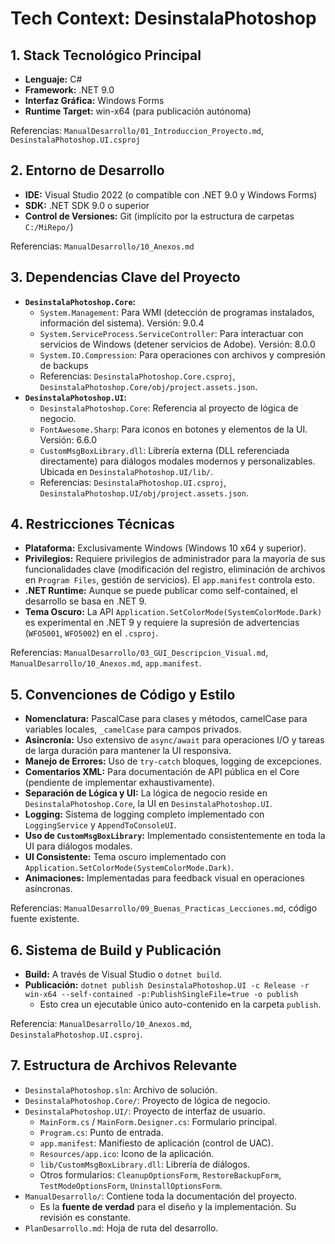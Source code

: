 # Tech Context: DesinstalaPhotoshop

## 1. Stack Tecnológico Principal
*   **Lenguaje:** C#
*   **Framework:** .NET 9.0
*   **Interfaz Gráfica:** Windows Forms
*   **Runtime Target:** win-x64 (para publicación autónoma)

Referencias: `ManualDesarrollo/01_Introduccion_Proyecto.md`, `DesinstalaPhotoshop.UI.csproj`

## 2. Entorno de Desarrollo
*   **IDE:** Visual Studio 2022 (o compatible con .NET 9.0 y Windows Forms)
*   **SDK:** .NET SDK 9.0 o superior
*   **Control de Versiones:** Git (implícito por la estructura de carpetas `C:/MiRepo/`)

Referencias: `ManualDesarrollo/10_Anexos.md`

## 3. Dependencias Clave del Proyecto
*   **`DesinstalaPhotoshop.Core`:**
    *   `System.Management`: Para WMI (detección de programas instalados, información del sistema). Versión: 9.0.4
    *   `System.ServiceProcess.ServiceController`: Para interactuar con servicios de Windows (detener servicios de Adobe). Versión: 8.0.0
    *   `System.IO.Compression`: Para operaciones con archivos y compresión de backups
    *   Referencias: `DesinstalaPhotoshop.Core.csproj`, `DesinstalaPhotoshop.Core/obj/project.assets.json`.
*   **`DesinstalaPhotoshop.UI`:**
    *   `DesinstalaPhotoshop.Core`: Referencia al proyecto de lógica de negocio.
    *   `FontAwesome.Sharp`: Para iconos en botones y elementos de la UI. Versión: 6.6.0
    *   `CustomMsgBoxLibrary.dll`: Librería externa (DLL referenciada directamente) para diálogos modales modernos y personalizables. Ubicada en `DesinstalaPhotoshop.UI/lib/`.
    *   Referencias: `DesinstalaPhotoshop.UI.csproj`, `DesinstalaPhotoshop.UI/obj/project.assets.json`.

## 4. Restricciones Técnicas
*   **Plataforma:** Exclusivamente Windows (Windows 10 x64 y superior).
*   **Privilegios:** Requiere privilegios de administrador para la mayoría de sus funcionalidades clave (modificación del registro, eliminación de archivos en `Program Files`, gestión de servicios). El `app.manifest` controla esto.
*   **.NET Runtime:** Aunque se puede publicar como self-contained, el desarrollo se basa en .NET 9.
*   **Tema Oscuro:** La API `Application.SetColorMode(SystemColorMode.Dark)` es experimental en .NET 9 y requiere la supresión de advertencias (`WFO5001`, `WFO5002`) en el `.csproj`.

Referencias: `ManualDesarrollo/03_GUI_Descripcion_Visual.md`, `ManualDesarrollo/10_Anexos.md`, `app.manifest`.

## 5. Convenciones de Código y Estilo
*   **Nomenclatura:** PascalCase para clases y métodos, camelCase para variables locales, `_camelCase` para campos privados.
*   **Asincronía:** Uso extensivo de `async/await` para operaciones I/O y tareas de larga duración para mantener la UI responsiva.
*   **Manejo de Errores:** Uso de `try-catch` bloques, logging de excepciones.
*   **Comentarios XML:** Para documentación de API pública en el Core (pendiente de implementar exhaustivamente).
*   **Separación de Lógica y UI:** La lógica de negocio reside en `DesinstalaPhotoshop.Core`, la UI en `DesinstalaPhotoshop.UI`.
*   **Logging:** Sistema de logging completo implementado con `LoggingService` y `AppendToConsoleUI`.
*   **Uso de `CustomMsgBoxLibrary`:** Implementado consistentemente en toda la UI para diálogos modales.
*   **UI Consistente:** Tema oscuro implementado con `Application.SetColorMode(SystemColorMode.Dark)`.
*   **Animaciones:** Implementadas para feedback visual en operaciones asíncronas.

Referencias: `ManualDesarrollo/09_Buenas_Practicas_Lecciones.md`, código fuente existente.

## 6. Sistema de Build y Publicación
*   **Build:** A través de Visual Studio o `dotnet build`.
*   **Publicación:** `dotnet publish DesinstalaPhotoshop.UI -c Release -r win-x64 --self-contained -p:PublishSingleFile=true -o publish`
    *   Esto crea un ejecutable único auto-contenido en la carpeta `publish`.

Referencia: `ManualDesarrollo/10_Anexos.md`, `DesinstalaPhotoshop.UI.csproj`.

## 7. Estructura de Archivos Relevante
*   `DesinstalaPhotoshop.sln`: Archivo de solución.
*   `DesinstalaPhotoshop.Core/`: Proyecto de lógica de negocio.
*   `DesinstalaPhotoshop.UI/`: Proyecto de interfaz de usuario.
    *   `MainForm.cs` / `MainForm.Designer.cs`: Formulario principal.
    *   `Program.cs`: Punto de entrada.
    *   `app.manifest`: Manifiesto de aplicación (control de UAC).
    *   `Resources/app.ico`: Icono de la aplicación.
    *   `lib/CustomMsgBoxLibrary.dll`: Librería de diálogos.
    *   Otros formularios: `CleanupOptionsForm`, `RestoreBackupForm`, `TestModeOptionsForm`, `UninstallOptionsForm`.
*   `ManualDesarrollo/`: Contiene toda la documentación del proyecto.
    *   Es la **fuente de verdad** para el diseño y la implementación. Su revisión es constante.
*   `PlanDesarrollo.md`: Hoja de ruta del desarrollo.